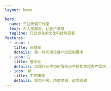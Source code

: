 ```yaml
---
layout: home

hero:
  name: 三谷玩偶工作室
  text: 为人民服务，让客户满意
  tagline: 行业领先的文化科技缔造者
features:
  - icon: ⚡️
    title: 高效率
    details: 第一时间满足客户的定制需求
  - icon: 🖖
    title: 最专业
    details: 远超行业平均的服务水平轻松拿捏客户需求
  - icon: 🛠️
    title: 工匠精神
    details: 锲而不舍，精益求精，追求卓越
---
```

